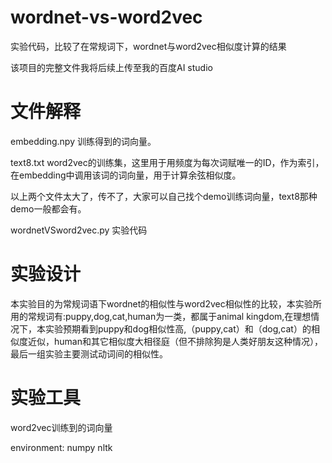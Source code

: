 # wordnet-vs-word2vec
实验代码，比较了在常规词下，wordnet与word2vec相似度计算的结果

该项目的完整文件我将后续上传至我的百度AI studio
# 文件解释
embedding.npy 训练得到的词向量。

text8.txt word2vec的训练集，这里用于用频度为每次词赋唯一的ID，作为索引，在embedding中调用该词的词向量，用于计算余弦相似度。

以上两个文件太大了，传不了，大家可以自己找个demo训练词向量，text8那种demo一般都会有。

wordnetVSword2vec.py 实验代码
# 实验设计
本实验目的为常规词语下wordnet的相似性与word2vec相似性的比较，本实验所用的常规词有:puppy,dog,cat,human为一类，都属于animal kingdom,在理想情况下，本实验预期看到puppy和dog相似性高,（puppy,cat）和（dog,cat）的相似度近似，human和其它相似度大相径庭（但不排除狗是人类好朋友这种情况），最后一组实验主要测试动词间的相似性。
# 实验工具
word2vec训练到的词向量 

environment: numpy nltk

